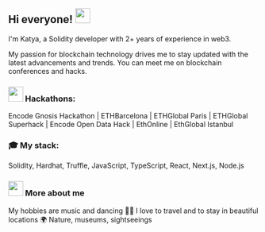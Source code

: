 ## Hi everyone! <img src="https://github.com/KatyaRyazantseva/KatyaRyazantseva/assets/47656938/114c7de5-92d0-49d2-96b4-47c9476e2e35"  width="30" >

I'm Katya, a Solidity developer with 2+ years of experience in web3.

My passion for blockchain technology drives me to stay updated with the
latest advancements and trends. You can meet me on blockchain conferences and hacks.

### <img src="https://github.com/KatyaRyazantseva/KatyaRyazantseva/assets/47656938/c4cf1a8a-ee1a-48f0-892c-bf553c9651bb"  width="30" > Hackathons:
Encode Gnosis Hackathon | ETHBarcelona | ETHGlobal Paris | ETHGlobal Superhack | Encode Open Data Hack | EthOnline | EthGlobal Istanbul

### 🎓 My stack:
Solidity, Hardhat, Truffle, JavaScript, TypeScript, React, Next.js, Node.js

### <img src="https://github.com/KatyaRyazantseva/KatyaRyazantseva/assets/47656938/0812da3b-22a9-427f-b707-595c7b5a6a9a"  width="30" > More about me
My hobbies are music and dancing 💃🎵 
I love to travel and to stay in beautiful locations 🌍 Nature, museums, sightseeings
